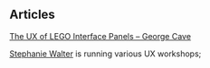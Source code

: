 ## Articles

[The UX of LEGO Interface Panels – George Cave](https://www.designedbycave.co.uk/2020/LEGO-Interface-UX/)

[Stephanie Walter](https://stephaniewalter.design/) is running various UX workshops;
